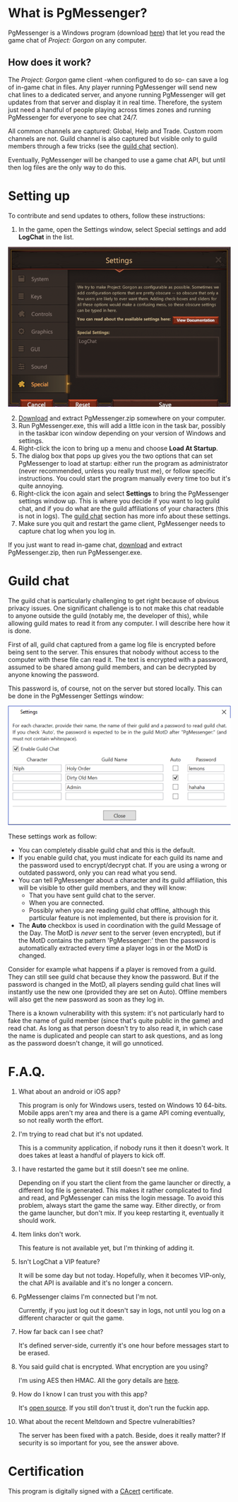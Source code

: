 # What is PgMessenger?
PgMessenger is a Windows program (download [here](https://github.com/dlebansais/PgMessenger/releases/download/v1.0.0.8/PgMessenger.zip)) that let you read the game chat of *Project: Gorgon* on any computer.

## How does it work?
The *Project: Gorgon* game client -when configured to do so- can save a log of in-game chat in files. Any player running PgMessenger will send new chat lines to a dedicated server, and anyone running PgMessenger will get updates from that server and display it in real time. Therefore, the system just need a handful of people playing across times zones and running PgMessenger for everyone to see chat 24/7.

All common channels are captured: Global, Help and Trade. Custom room channels are not. Guild channel is also captured but visible only to guild members through a few tricks (see the [guild chat](#guild-chat) section).

Eventually, PgMessenger will be changed to use a game chat API, but until then log files are the only way to do this.

# Setting up
To contribute and send updates to others, follow these instructions:
1. In the game, open the Settings window, select Special settings and add **LogChat** in the list.

![LogChat](/Doc/GameSettings.png?raw=true "The Settings window")

2. [Download](https://github.com/dlebansais/PgMessenger/releases/download/v1.0.0.8/PgMessenger.zip) and extract PgMessenger.zip somewhere on your computer.
3. Run PgMessenger.exe, this will add a little icon in the task bar, possibly in the taskbar icon window depending on your version of Windows and settings.
4. Right-click the icon to bring up a menu and choose **Load At Startup**.
5. The dialog box that pops up gives you the two options that can set PgMessenger to load at startup: either run the program as administrator (never recommended, unless you really trust me), or follow specific instructions. You could start the program manually every time too but it's quite annoying.
6. Right-click the icon again and select **Settings** to bring the PgMessenger settings window up. This is where you decide if you want to log guild chat, and if you do what are the guild affiliations of your characters (this is not in logs). The [guild chat](#guild-chat) section has more info about these settings.
6. Make sure you quit and restart the game client, PgMessenger needs to capture chat log when you log in.

If you just want to read in-game chat, [download](https://github.com/dlebansais/PgMessenger/releases/download/v1.0.0.8/PgMessenger.zip) and extract PgMessenger.zip, then run PgMessenger.exe.

# Guild chat
The guild chat is particularly challenging to get right because of obvious privacy issues. One significant challenge is to not make this chat readable to anyone outside the guild (notably me, the developer of this), while allowing guild mates to read it from any computer. I will describe here how it is done.

First of all, guild chat captured from a game log file is encrypted before being sent to the server. This ensures that nobody without access to the computer with these file can read it. The text is encrypted with a password, assumed to be shared among guild members, and can be decrypted by anyone knowing the password.

This password is, of course, not on the server but stored locally. This can be done in the PgMessenger Settings window:

![LogChat](/Doc/PgMessengerSettings.png?raw=true "The Settings window")

These settings work as follow:

* You can completely disable guild chat and this is the default.
* If you enable guild chat, you must indicate for each guild its name and the password used to encrypt/decrypt chat. If you are using a wrong or outdated password, only you can read what you send.
* You can tell PgMessenger about a character and its guild affiliation, this will be visible to other guild members, and they will know:
  * That you have sent guild chat to the server.
  * When you are connected.
  * Possibly when you are reading guild chat offline, although this particular feature is not implemented, but there is provision for it.
* The **Auto** checkbox is used in coordination with the guild Message of the Day. The MotD is *never* sent to the server (even encrypted), but if the MotD contains the pattern 'PgMessenger:' then the password is automatically extracted every time a player logs in or the MotD is changed.

Consider for example what happens if a player is removed from a guild. They can still see guild chat because they know the password. But if the password is changed in the MotD, all players sending guild chat lines will instantly use the new one (provided they are set on Auto). Offline members will also get the new password as soon as they log in.

There is a known vulnerability with this system: it's not particularly hard to fake the name of guild member (since that's quite public in the game) and read chat. As long as that person doesn't try to also read it, in which case the name is duplicated and people can start to ask questions, and as long as the password doesn't change, it will go unnoticed.

# F.A.Q.

1. What about an android or iOS app?

	This program is only for Windows users, tested on Windows 10 64-bits. Mobile apps aren't my area and there is a game API coming eventually, so not really worth the effort.

2. I'm trying to read chat but it's not updated.

	This is a community application, if nobody runs it then it doesn't work. It does takes at least a handful of players to kick off.

3. I have restarted the game but it still doesn't see me online.

	Depending on if you start the client from the game launcher or directly, a different log file is generated. This makes it rather complicated to find and read, and PgMessenger can miss the login message. To avoid this problem, always start the game the same way. Either directly, or from the game launcher, but don't mix. If you keep restarting it, eventually it should work.
    
4. Item links don't work.
	
    This feature is not available yet, but I'm thinking of adding it.
    
5. Isn't LogChat a VIP feature?
	
    It will be some day but not today. Hopefully, when it becomes VIP-only, the chat API is available and it's no longer a concern.

6. PgMessenger claims I'm connected but I'm not.
	
    Currently, if you just log out it doesn't say in logs, not until you log on a different character or quit the game.

7. How far back can I see chat?
	
    It's defined server-side, currently it's one hour before messages start to be erased.

8. You said guild chat is encrypted. What encryption are you using?

	I'm using AES then HMAC. All the gory details are [here](https://github.com/dlebansais/PgMessenger/blob/master/PgMessenger/Encryption.cs).
    
9. How do I know I can trust you with this app?

	It's [open source](https://github.com/dlebansais/PgMessenger). If you still don't trust it, don't run the fuckin app.
    
10. What about the recent Meltdown and Spectre vulnerabilties?

	The server has been fixed with a patch. Beside, does it really matter? If security is so important for you, see the answer above.


# Certification
This program is digitally signed with a [CAcert](https://www.cacert.org/) certificate.

